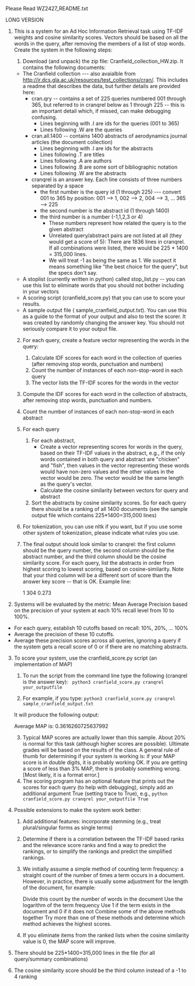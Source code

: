 
Please Read WZ2427_README.txt

LONG VERSION

1. This is a system for an Ad Hoc Information Retrieval task using TF-IDF weights and cosine similarity scores. Vectors should be based on all the words in the query, after removing the members of a list of stop words. Create the system in the following steps:

	1. Download (and unpack) the zip file: Cranfield_collection_HW.zip. It contains the following documents:

	- The Cranfield collection --- also avaialble from http://ir.dcs.gla.ac.uk/resources/test_collections/cran/. This includes a readme that describes the data, but further details are provided here:
		- cran.qry -- contains a set of 225 queries numbered 001 through 365, but referred to in cranqrel below as 1 through 225 -- this is an important detail which, if missed, can make debugging confusing.
			- Lines beginning with .I are ids for the queries (001 to 365)
			- Lines following .W are the queries
		- cran.all.1400 -- contains 1400 abstracts of aerodynamics journal articles (the document collection)
			- Lines beginning with .I are ids for the abstracts
			- Lines following .T are titles
			- Lines following .A are authors
			- Lines following .B are some sort of bibliographic notation
			- Lines following .W are the abstracts
		- cranqrel is an answer key. Each line consists of three numbers separated by a space
			- the first number is the query id (1 through 225) --- convert 001 to 365 by position: 001 --> 1, 002 --> 2, 004 --> 3, ... 365 --> 225
			- the second number is the abstract id (1 through 1400)
			- the third number is a number (-1,1,2,3 or 4)
				- These numbers represent how related the query is to the given abstract
				- Unrelated query/abstract pairs are not listed at all (they would get a score of 5): There are 1836 lines in cranqrel. If all combinations were listed, there would be 225 * 1400 = 315,000 lines.
				- We will treat -1 as being the same as 1. We suspect it means something like "the best choice for the query", but the specs don't say.
	- A stoplist (currently written in python) called stop_list.py -- you can use this list to eliminate words that you should not bother including in your vectors
	- A scoring script (cranfield_score.py) that you can use to score your results.
	- A sample output file ( sample_cranfield_output.txt). You can use this as a guide to the format of your output and also to test the scorer. It was created by randomly changing the answer key. You should not seriously compare it to your output file.
	2. For each query, create a feature vector representing the words in the query:
		1. Calculate IDF scores for each word in the collection of queries (after removing stop words, punctuation and numbers)
		2. Count the number of instances of each non-stop-word in each query
		3. The vector lists the TF-IDF scores for the words in the vector
	3. Compute the IDF scores for each word in the collection of abstracts, after removing stop words, punctuation and numbers.
	4. Count the number of instances of each non-stop-word in each abstract
	5. For each query
		1. For each abstract,
			- Create a vector representing scores for words in the query, based on their TF-IDF values in the abstract, e.g., if the only words contained in both query and abstract are "chicken" and "fish", then values in the vector representing these words would have non-zero values and the other values in the vector would be zero. The vector would be the same length as the query's vector.
			- Calculate the cosine similarity between vectors for query and abstract
		2. Sort the abstracts by cosine similarity scores. So for each query there should be a ranking of all 1400 documents (see the sample output file which contains 225*1400=315,000 lines)

	6. For tokenization, you can use nltk if you want, but if you use some other system of tokenization, please indicate what rules you use.
	7. The final output should look similar to cranqrel: the first column should be the query number, the second column should be the abstract number, and the third column should be the cosine similarity score. For each query, list the abstracts in order from highest scoring to lowest scoring, based on cosine-similarity. Note that your third column will be a different sort of score than the answer key score -- that is OK. Example line:

		1 304 0.273

2. Systems will be evaluated by the metric: Mean Average Precision based on the precision of your system at each 10% recall level from 10 to 100%.
- For each query, establish 10 cutoffs based on recall: 10%, 20%, ... 100%
- Average the precision of these 10 cutoffs.
- Average these precision scores across all queries, ignoring a query if the system gets a recall score of 0 or if there are no matching abstracts.
3. To score your system, use the cranfield_score.py script (an implementation of MAP)
	1. To run the script from the command line type the following (cranqrel is the answer key):
	``` python3 cranfield_score.py cranqrel your_outputfile```

	2. For example, if you type:
	```python3 cranfield_score.py cranqrel sample_cranfield_output.txt```

	It will produce the following output:

	Average MAP is: 0.3616260725637992

	3. Typical MAP scores are actually lower than this sample. About 20% is normal for this task (although higher scores are possible). Ultimate grades will be based on the results of the class. A general rule of thumb for determining if your system is working is: if your MAP score is in double digits, it is probably working OK. If you are getting a score of less than 3% MAP, there is probably something wrong. [Most likely, it is a format error.]
	4. The scoring program has an optional feature that prints out the scores for each query (to help with debugging), simply add an additional argument True (setting trace to True), e.g.,
	```python cranfield_score.py cranqrel your_outputfile True```

4. Possible extensions to make the system work better:
	1. Add additional features: incorporate stemming (e.g., treat plural/singular forms as single terms)
	2. Determine if there is a correlation between the TF-IDF based ranks and the relevance score ranks and find a way to predict the rankings, or to simplify the rankings and predict the simplified rankings.
	3. We initially assume a simple method of counting term frequency: a straight count of the number of times a term occurs in a document. However, in practice, there is usually some adjustment for the length of the document, for example:

		Divide this count by the number of words in the document
		Use the logarithm of the term frequency
		Use 1 if the term exists in the document and 0 if it does not
		Combine some of the above methods together
		Try more than one of these methods and determine which method achieves the highest scores.

	4. If you eliminate items from the ranked lists when the cosine similarity value is 0, the MAP score will improve.

5. There should be 225*1400=315,000 lines in the file (for all query/summary combinations)
6. The cosine similarity score should be the third column instead of a -1 to 4 ranking
